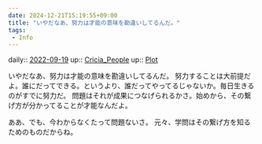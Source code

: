 ```yaml
---
date: 2024-12-21T15:19:55+09:00
title: "いやだなあ、努力は才能の意味を勘違いしてるんだ。"
tags:
 - Info
---
```


daily:: [2022-09-19](Daily_Note/2022-09-19.md)
up:: [Cricia_People](Bar/Novel/Nacaria/Cricia_People.md)
up:: [Plot](Bar/Novel/Chaos/Plot.md)

いやだなあ、努力は才能の意味を勘違いしてるんだ。
努力することは大前提だよ。誰にだってできる。というより、誰だってやってるじゃないか。毎日生きるのがすでに努力だ。
問題はそれが成果につなげられるかさ。始めから、その繋げ方が分かってることが才能なんだよ。

ああ、でも、今わからなくたって問題ないさ。
元々、学問はその繋げ方を知るためのものだからね。